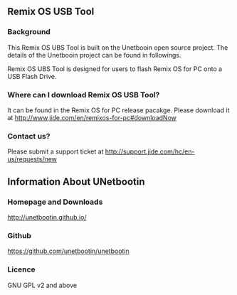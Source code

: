 Remix OS USB Tool
----------

### Background
This Remix OS UBS Tool is built on the Unetbooin open source project. The details of the Unetbooin project can be found in followings.

Remix OS UBS Tool is designed for users to flash Remix OS for PC onto a USB Flash Drive. 

### Where can I download Remix OS USB Tool?
It can be found in the Remix OS for PC release pacakge. Please download it at http://www.jide.com/en/remixos-for-pc#downloadNow

### Contact us? 
Please submit a support ticket at http://support.jide.com/hc/en-us/requests/new

Information About UNetbootin
----------

### Homepage and Downloads

http://unetbootin.github.io/

### Github

https://github.com/unetbootin/unetbootin

### Licence

GNU GPL v2 and above


